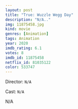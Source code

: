 ```yaml
---
layout: post
title: "True: Wuzzle Wegg Day"
description: "N/A.."
img: 11875458.jpg
kind: movie
genres: [Animation]
tags: Animation 
year: 2020
imdb_rating: 6.1
votes: 8
imdb_id: 11875458
netflix_id: 81035122
color: 533747
---
```

Director: `N/A`  

Cast: `N/A` 

N/A